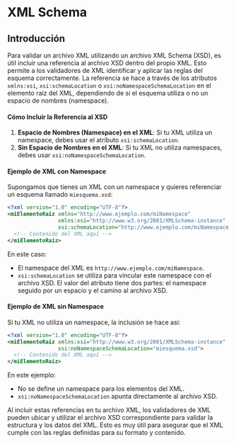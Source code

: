 # XML Schema

## Introducción

Para validar un archivo XML utilizando un archivo XML Schema (XSD), es útil incluir una referencia al archivo XSD dentro del propio XML. Esto permite a los validadores de XML identificar y aplicar las reglas del esquema correctamente. La referencia se hace a través de los atributos `xmlns:xsi`, `xsi:schemaLocation` o `xsi:noNamespaceSchemaLocation` en el elemento raíz del XML, dependiendo de si el esquema utiliza o no un espacio de nombres (namespace).

#### Cómo Incluir la Referencia al XSD

1. **Espacio de Nombres (Namespace) en el XML**: Si tu XML utiliza un namespace, debes usar el atributo `xsi:schemaLocation`.
2. **Sin Espacio de Nombres en el XML**: Si tu XML no utiliza namespaces, debes usar `xsi:noNamespaceSchemaLocation`.

#### Ejemplo de XML con Namespace

Supongamos que tienes un XML con un namespace y quieres referenciar un esquema llamado `miesquema.xsd`:

```xml
<?xml version="1.0" encoding="UTF-8"?>
<miElementoRaiz xmlns="http://www.ejemplo.com/miNamespace"
                xmlns:xsi="http://www.w3.org/2001/XMLSchema-instance"
                xsi:schemaLocation="http://www.ejemplo.com/miNamespace miesquema.xsd">
  <!-- Contenido del XML aquí -->
</miElementoRaiz>
```

En este caso:

* El namespace del XML es `http://www.ejemplo.com/miNamespace`.
* `xsi:schemaLocation` se utiliza para vincular este namespace con el archivo XSD. El valor del atributo tiene dos partes: el namespace seguido por un espacio y el camino al archivo XSD.

#### Ejemplo de XML sin Namespace

Si tu XML no utiliza un namespace, la inclusión se hace así:

```xml
<?xml version="1.0" encoding="UTF-8"?>
<miElementoRaiz xmlns:xsi="http://www.w3.org/2001/XMLSchema-instance"
                xsi:noNamespaceSchemaLocation="miesquema.xsd">
  <!-- Contenido del XML aquí -->
</miElementoRaiz>
```

En este ejemplo:

* No se define un namespace para los elementos del XML.
* `xsi:noNamespaceSchemaLocation` apunta directamente al archivo XSD.

Al incluir estas referencias en tu archivo XML, los validadores de XML pueden ubicar y utilizar el archivo XSD correspondiente para validar la estructura y los datos del XML. Esto es muy útil para asegurar que el XML cumple con las reglas definidas para su formato y contenido.
